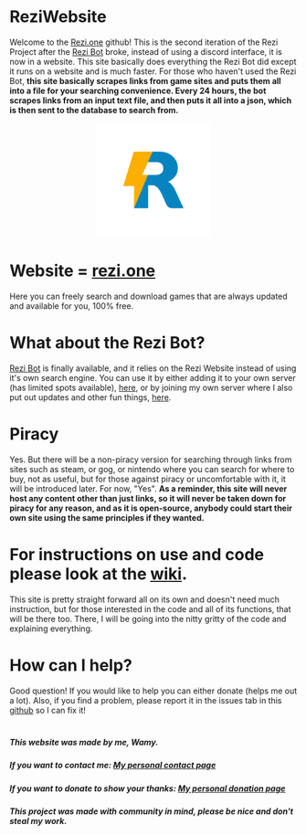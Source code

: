 # ReziWebsite

Welcome to the [Rezi.one](https://www.rezi.one) github! This is the second iteration of the Rezi Project after the [Rezi Bot](https://github.com/Wamy-Dev/Rezi) broke, instead of using a discord interface, it is now in a website. This site basically does everything the Rezi Bot did except it runs on a website and is much faster. For those who haven't used the Rezi Bot, **this site basically scrapes links from game sites and puts them all into a file for your searching convenience. Every 24 hours, the bot scrapes links from an input text file, and then puts it all into a json, which is then sent to the database to search from.**

<div align="center">
  <img src="/assets/rezilogo.png" height="200">
</div>

# Website = [rezi.one](https://rezi.one)
Here you can freely search and download games that are always updated and available for you, 100% free. 

# What about the Rezi Bot?
[Rezi Bot](https://github.com/Wamy-Dev/Rezi) is finally available, and it relies on the Rezi Website instead of using it's own search engine. You can use it by either adding it to your own server (has limited spots available), [here](https://discord.com/api/oauth2/authorize?client_id=796909768940978186&permissions=3072&scope=bot), or by joining my own server where I also put out updates and other fun things, [here](https://discord.gg/47SnjxgBFb).

# Piracy
Yes. But there will be a non-piracy version for searching through links from sites such as steam, or gog, or nintendo where you can search for where to buy, not as useful, but for those against piracy or uncomfortable with it, it will be introduced later. For now, "Yes". **As a reminder, this site will never host any content other than just links, so it will never be taken down for piracy for any reason, and as it is open-source, anybody could start their own site using the same principles if they wanted.** 

# For instructions on use and code please look at the [wiki](https://github.com/Wamy-Dev/ReziWebsite/wiki).
This site is pretty straight forward all on its own and doesn't need much instruction, but for those interested in the code and all of its functions, that will be there too. There, I will be going into the nitty gritty of the code and explaining everything.

# How can I help?
Good question! If you would like to help you can either donate (helps me out a lot). Also, if you find a problem, please report it in the issues tab in this [github](https://github.com/Wamy-Dev/ReziWebsite/issues/new/choose) so I can fix it!

#

##### This website was made by me, Wamy.
##### If you want to contact me: [My personal contact page](https://homeonacloud.com/contact)
##### If you want to donate to show your thanks: [My personal donation page](https://homeonacloud.com/donate)
##### This project was made with community in mind, please be nice and don't steal my work.

